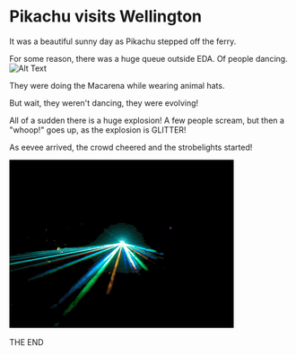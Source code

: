 # Pikachu visits Wellington

It was a beautiful sunny day as Pikachu stepped off the ferry.

For some reason, there was a huge queue outside EDA. Of people dancing.
![Alt Text](https://m.popkey.co/7d5b9a/47oQR.gif)

They were doing the Macarena while wearing animal hats.

But wait, they weren't dancing, they were evolving!

All of a sudden there is a huge explosion! A few people scream, but then a "whoop!" goes up, as the explosion is GLITTER!

As eevee arrived, the crowd cheered and the strobelights started!

![Alt Text](https://github.com/freenat/pikachu/blob/master/1b.8063817.gif)

THE END
